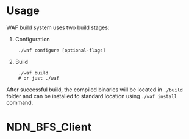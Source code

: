 Usage
=====

WAF build system uses two build stages:

1. Configuration

        ./waf configure [optional-flags]

2. Build

        ./waf build
        # or just ./waf

After successful build, the compiled binaries will be located in `./build` folder and can be installed to standard location using `./waf install` command.
# NDN_BFS_Client
